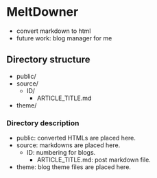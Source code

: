 # MeltDowner
* convert markdown to html
* future work: blog manager for me

## Directory structure
* public/
* source/
	* ID/
		* ARTICLE_TITLE.md
* theme/

### Directory description
* public: converted HTMLs are placed here.
* source: markdowns are placed here.
	* ID: numbering for blogs.
		* ARTICLE_TITLE.md: post markdown file.
* theme: blog theme files are placed here.

